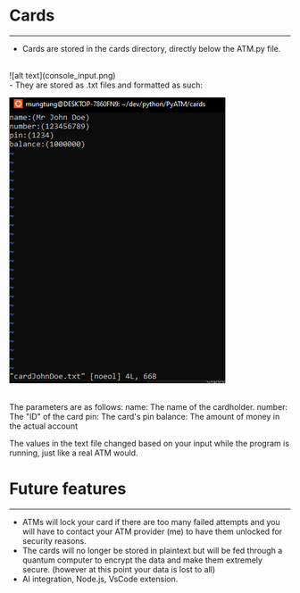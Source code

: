 # Cards
---
- Cards are stored in the cards directory, directly below the ATM.py file.
<br>
![alt text](console_input.png)

<br>
- They are stored as .txt files and formatted as such:
<br>

![alt text](vim_text.png)

<br>
The parameters are as follows:
name: The name of the cardholder.
number: The "ID" of the card
pin: The card's pin 
balance: The amount of money in the actual account

The values in the text file changed based on your input while the program is running, just like a real ATM would.


# Future features
---
- ATMs will lock your card if there are too many failed attempts and you will have to contact your ATM provider (me) to have them unlocked for security reasons.
- The cards will no longer be stored in plaintext but will be fed through a quantum computer to encrypt the data and make them extremely secure. (however at this point your data is lost to all)
- AI integration, Node.js, VsCode extension. 
